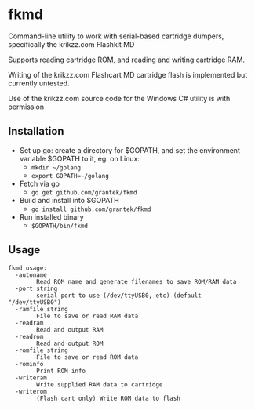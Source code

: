 # fkmd

Command-line utility to work with serial-based cartridge dumpers, specifically the krikzz.com Flashkit MD

Supports reading cartridge ROM, and reading and writing cartridge RAM.

Writing of the krikzz.com Flashcart MD cartridge flash is implemented but currently untested.

Use of the krikzz.com source code for the Windows C# utility is with permission

## Installation

- Set up go: create a directory for $GOPATH, and set the environment variable $GOPATH to it, eg. on Linux:
  - ``mkdir ~/golang``
  - ``export GOPATH=~/golang``
- Fetch via go
  - ``go get github.com/grantek/fkmd``
- Build and install into $GOPATH
  - ``go install github.com/grantek/fkmd``
- Run installed binary
  - ``$GOPATH/bin/fkmd``

## Usage
```
fkmd usage:
  -autoname
        Read ROM name and generate filenames to save ROM/RAM data
  -port string
        serial port to use (/dev/ttyUSB0, etc) (default "/dev/ttyUSB0")
  -ramfile string
        File to save or read RAM data
  -readram
        Read and output RAM
  -readrom
        Read and output ROM
  -romfile string
        File to save or read ROM data
  -rominfo
        Print ROM info
  -writeram
        Write supplied RAM data to cartridge
  -writerom
        (Flash cart only) Write ROM data to flash
```
